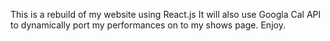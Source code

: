 This is a rebuild of my website using React.js
It will also use Googla Cal API to dynamically port my performances on to my shows page.
Enjoy.